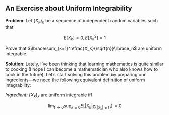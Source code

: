 ## An Exercise about Uniform Integrability
<strong>Problem: </strong>Let $\lbrace X_k\rbrace_k$ be a sequence of independent random variables such that

$$E[X_k]=0, E[X_k^2]=1$$

Prove that $\lbrace\sum_{k=1}^n\frac{X_k}{\sqrt{n}}\rbrace_n$ are uniform integrable.

<strong>Solution: </strong>Lately, I’ve been thinking that learning mathematics is quite similar to cooking (I hope I can become a mathematician who also knows how to cook in the future). Let’s start solving this problem by preparing our ingredients—we need the following equivalent definition of uniform integrability:

<em>Ingredient: </em> $\lbrace X_k\rbrace_k$ are uniform integrable iff

$$\lim_{t\rightarrow 0}\sup_{k\geq 0}E[|X_k|\chi_{\lbrace|X_k|\geq t\rbrace}]=0$$
